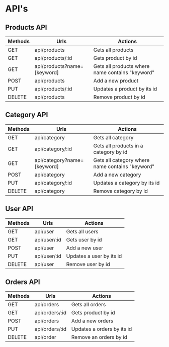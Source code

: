 # API's

## Products API

| Methods | Urls | Actions |
| ------- | ---- | ------- |
| GET | api/products | Gets all products |
| GET | api/products/:id | Gets product by id |
| GET | api/products?name=[keyword] | Gets all products where name contains "keyword"
| POST | api/products | Add a new product |
| PUT | api/products/:id | Updates a product by its id |
| DELETE | api/products | Remove product by id |

## Category API

| Methods | Urls | Actions |
| ------- | ---- | ------- |
| GET | api/category | Gets all category |
| GET | api/category/:id | Gets all products in a category by id |
| GET | api/category?name=[keyword] | Gets all category where name contains "keyword"
| POST | api/category | Add a new category |
| PUT | api/category/:id | Updates a category by its id |
| DELETE | api/category | Remove category by id |

## User API

| Methods | Urls | Actions |
| ------- | ---- | ------- |
| GET | api/user | Gets all users |
| GET | api/user/:id | Gets user by id |
| POST | api/user | Add a new user |
| PUT | api/user/:id | Updates a user by its id |
| DELETE | api/user | Remove user by id |

## Orders API

| Methods | Urls | Actions |
| ------- | ---- | ------- |
| GET | api/orders | Gets all orders |
| GET | api/orders/:id | Gets product by id |
| POST | api/orders | Add a new orders |
| PUT | api/orders/:id | Updates a orders by its id |
| DELETE | api/order | Remove an orders by id |